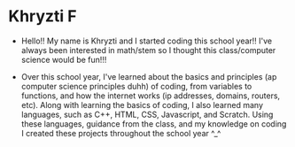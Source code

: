 # Khryzti F

- Hello!! My name is Khryzti and I started coding this school year!! I've always been interested in math/stem so I thought this class/computer science would be fun!!!

- Over this school year, I've learned about the basics and principles (ap computer science principles duhh) of coding, from variables to functions, and how the internet works (ip addresses, domains, routers, etc). Along with learning the basics of coding, I also learned many languages, such as C++, HTML, CSS, Javascript, and Scratch. Using these languages, guidance from the class,  and my knowledge on coding I created these projects throughout the school year ^_^

